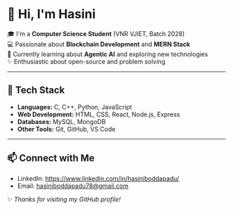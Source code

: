 # 👋 Hi, I'm Hasini  

🎓 I'm a **Computer Science Student** (VNR VJIET, Batch 2028)  
💻 Passionate about **Blockchain Development** and **MERN Stack**  
🤖 Currently learning about **Agentic AI** and exploring new technologies  
✨ Enthusiastic about open-source and problem solving  

---

## 🚀 Tech Stack  
- **Languages:** C, C++, Python, JavaScript  
- **Web Development:** HTML, CSS, React, Node.js, Express  
- **Databases:** MySQL, MongoDB  
- **Other Tools:** Git, GitHub, VS Code  

---
## 📫 Connect with Me  
- LinkedIn: https://www.linkedin.com/in/hasiniboddapadu/  
- Email: hasiniboddapadu78@gmail.com 

✨ *Thanks for visiting my GitHub profile!*  
